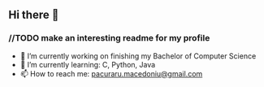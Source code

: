 ## Hi there 👋

### //TODO make an interesting readme for my profile

- 🔭 I’m currently working on finishing my Bachelor of Computer Science
- 🌱 I’m currently learning: C, Python, Java
- 📫 How to reach me: pacuraru.macedoniu@gmail.com
